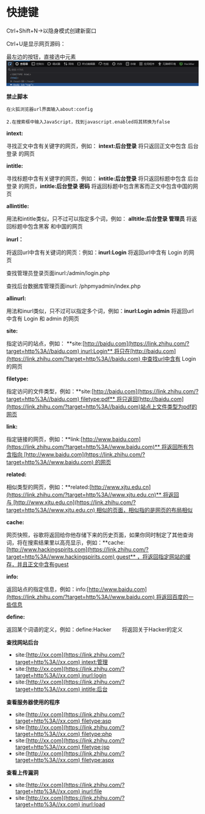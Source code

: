 # 快捷键

Ctrl+Shift+N→以隐身模式创建新窗口

Ctrl+U是显示网页源码：

最左边的按钮，直接选中元素
![](./image/liu.png)

**禁止脚本**
```
在火狐浏览器url界面输入about:config

2.在搜索框中输入JavaScript，找到javascript.enabled将其转换为false
```

**intext:**

寻找正文中含有关键字的网页，例如： **intext:后台登录** 将只返回正文中包含 后台登录 的网页

**intitle:**

寻找标题中含有关键字的网页，例如： **intitle:后台登录** 将只返回标题中包含 后台登录 的网页，**intitle:后台登录 密码** 将返回标题中包含黑客而正文中包含中国的网页


**allintitle:**

用法和intitle类似，只不过可以指定多个词，例如： **alltitle:后台登录 管理员** 将返回标题中包含黑客 和中国的网页

**inurl：**

将返回url中含有关键词的网页：例如：**inurl:Login** 将返回url中含有 Login 的网页

查找管理员登录页面inurl:/admin/login.php

查找后台数据库管理页面inurl: /phpmyadmin/index.php

**allinurl:**

用法和inurl类似，只不过可以指定多个词，例如：**inurl:Login admin** 将返回url中含有 Login 和 admin 的网页

**site:**

指定访问的站点，例如： **site:[http://baidu.com](https://link.zhihu.com/?target=http%3A//baidu.com) inurl:Login** 将只在[http://baidu.com](https://link.zhihu.com/?target=http%3A//baidu.com) 中查找url中含有 Login的网页

**filetype:**

指定访问的文件类型，例如：**site:[http://baidu.com](https://link.zhihu.com/?target=http%3A//baidu.com) filetype:pdf** 将只返回[http://baidu.com](https://link.zhihu.com/?target=http%3A//baidu.com)站点上文件类型为pdf的网页

**link:**

指定链接的网页，例如：**link:[http://www.baidu.com](https://link.zhihu.com/?target=http%3A//www.baidu.com)** 将返回所有包含指向 [http://www.baidu.com](https://link.zhihu.com/?target=http%3A//www.baidu.com) 的网页

**related:**

相似类型的网页，例如：**related:[http://www.xjtu.edu.cn](https://link.zhihu.com/?target=http%3A//www.xjtu.edu.cn)** 将返回与 [http://www.xjtu.edu.cn](https://link.zhihu.com/?target=http%3A//www.xjtu.edu.cn) 相似的页面，相似指的是网页的布局相似

**cache:**

网页快照，谷歌将返回给你他存储下来的历史页面，如果你同时制定了其他查询词，将在搜索结果里以高亮显示，例如：**cache:[http://www.hackingspirits.com](https://link.zhihu.com/?target=http%3A//www.hackingspirits.com) guest** ，将返回指定网站的缓存，并且正文中含有guest

**info:**

返回站点的指定信息，例如：info:[http://www.baidu.com](https://link.zhihu.com/?target=http%3A//www.baidu.com) 将返回百度的一些信息

**define:**

返回某个词语的定义，例如：define:Hacker　　将返回关于Hacker的定义

**查找网站后台**

- site:[http://xx.com](https://link.zhihu.com/?target=http%3A//xx.com) intext:管理
- site:[http://xx.com](https://link.zhihu.com/?target=http%3A//xx.com) inurl:login
- site:[http://xx.com](https://link.zhihu.com/?target=http%3A//xx.com) intitle:后台

**查看服务器使用的程序**

- site:[http://xx.com](https://link.zhihu.com/?target=http%3A//xx.com) filetype:asp
- site:[http://xx.com](https://link.zhihu.com/?target=http%3A//xx.com) filetype:php
- site:[http://xx.com](https://link.zhihu.com/?target=http%3A//xx.com) filetype:jsp
- site:[http://xx.com](https://link.zhihu.com/?target=http%3A//xx.com) filetype:aspx

**查看上传漏洞**

- site:[http://xx.com](https://link.zhihu.com/?target=http%3A//xx.com) inurl:file
- site:[http://xx.com](https://link.zhihu.com/?target=http%3A//xx.com) inurl:load